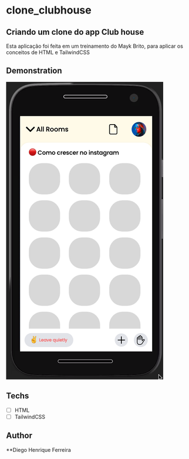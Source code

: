 # clone_clubhouse

## Criando um clone do app Club house

Esta aplicação foi  feita em um treinamento do Mayk Brito, para aplicar os conceitos de HTML e TailwindCSS

## Demonstration

![alt text](https://github.com/diegohfcelestino/clone_clubhouse/blob/master/img/demo.png?raw=true)

## Techs

* [ ] HTML
* [ ] TailwindCSS

## Author

**Diego Henrique Ferreira

